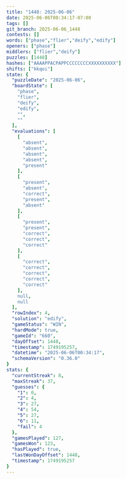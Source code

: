 ```yaml
---
title: "1448: 2025-06-06"
date: 2025-06-06T00:34:17-07:00
tags: []
git_branch: 2025-06-06_1448
contests: []
words: ["phase","flier","deify","edify"]
openers: ["phase"]
middlers: ["flier","deify"]
puzzles: [1448]
hashes: ["AAAAPPACPAPPCCCCCCCCXXXXXXXXXX"]
shifts: ["kkqoi"]
state: {
  "puzzleDate": "2025-06-06",
  "boardState": [
    "phase",
    "flier",
    "deify",
    "edify",
    "",
    ""
  ],
  "evaluations": [
    [
      "absent",
      "absent",
      "absent",
      "absent",
      "present"
    ],
    [
      "present",
      "absent",
      "correct",
      "present",
      "absent"
    ],
    [
      "present",
      "present",
      "correct",
      "correct",
      "correct"
    ],
    [
      "correct",
      "correct",
      "correct",
      "correct",
      "correct"
    ],
    null,
    null
  ],
  "rowIndex": 4,
  "solution": "edify",
  "gameStatus": "WIN",
  "hardMode": true,
  "gameId": "660",
  "dayOffset": 1448,
  "timestamp": 1749195257,
  "datetime": "2025-06-06T00:34:17",
  "schemaVersion": "0.36.0"
}
stats: {
  "currentStreak": 8,
  "maxStreak": 37,
  "guesses": {
    "1": 0,
    "2": 4,
    "3": 27,
    "4": 54,
    "5": 27,
    "6": 11,
    "fail": 4
  },
  "gamesPlayed": 127,
  "gamesWon": 123,
  "hasPlayed": true,
  "lastWonDayOffset": 1448,
  "timestamp": 1749195257
}
---
```

<!-- more -->
